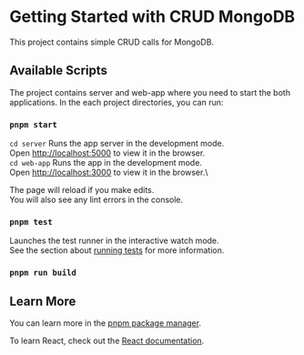 # Getting Started with CRUD MongoDB

This project contains simple CRUD calls for MongoDB. 

## Available Scripts

The project contains server and web-app where you need to start the both applications. In the each project directories, you can run:

### `pnpm start`

`cd server` Runs the app server in the development mode.\
Open [http://localhost:5000](http://localhost:5000) to view it in the browser.\
`cd web-app` Runs the app in the development mode.\
Open [http://localhost:3000](http://localhost:3000) to view it in the browser.\

The page will reload if you make edits.\
You will also see any lint errors in the console.

### `pnpm test`

Launches the test runner in the interactive watch mode.\
See the section about [running tests](https://facebook.github.io/create-react-app/docs/running-tests) for more information.

### `pnpm run build`

## Learn More

You can learn more in the [pnpm package manager](https://pnpm.io/).

To learn React, check out the [React documentation](https://reactjs.org/).
